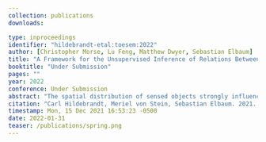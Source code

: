 ```yaml
---
collection: publications
downloads:

type: inproceedings
identifier: "hildebrandt-etal:toesem:2022"
author: [Christopher Morse, Lu Feng, Matthew Dwyer, Sebastian Elbaum]
title: "A Framework for the Unsupervised Inference of Relations Between Sensed Object Spatial Distributions and Robot Behaviors"
booktitle: "Under Submission"
pages: ""
year: 2022
conference: Under Submission
abstract: "The spatial distribution of sensed objects strongly influences the behavior of mobile robots. Yet, as robots evolve in complexity to operate in increasingly rich environments, it becomes much more difficult specify the underlying relations between spatial object distributions and robot behavior. We aim to address this challenge by leveraging system trace data to automatically infer relations that help to better characterize these spatial associations. In particular, we introduce SpRInG, a framework for the unsupervised inference of system specifications that characterize the spatial relationships under which a robot operates. Our method builds on a parameterizable notion of reachability to encode relationships of spatial neighborship, which are used to instantiate a language of patterns. These patterns then provide the structure to infer from the traces the connection between such relationships and robot behaviors. We show that SpRInG can automatically infer spatial relations on two distinct domains: autonomous vehicles in traffic and a teleoperated surgical robot. Our results demonstrate the power and expressiveness of SpRInG, in its ability to learn existing system specifications as machine-checkable first-order logic, uncover previously unstated system specifications that are rich and insightful, and reveal contextual differences between executions."
citation: "Carl Hildebrandt, Meriel von Stein, Sebastian Elbaum. 2021. PhysCov: Physical Test Coverage for Autonomous Vehicles. To Appear in ASE 2022"
timestamp: Mon, 15 Dec 2021 16:53:23 -0500
date: 2022-01-31
teaser: /publications/spring.png
---
```

